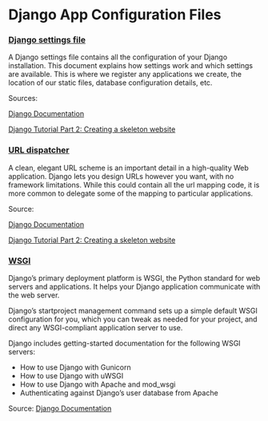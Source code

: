 # Django App Configuration Files

### [Django settings file](https://github.com/ikostan/Build_Backend_REST_API_with_Python_and_Django/blob/master/app/app/settings.py)

A Django settings file contains all the configuration of your Django installation. This document explains how settings work and which settings are available. This is where we register any applications we create, the location of our static files, database configuration details, etc.

Sources: 

[Django Documentation](https://docs.djangoproject.com/en/2.2/topics/settings/)

[Django Tutorial Part 2: Creating a skeleton website](https://developer.mozilla.org/en-US/docs/Learn/Server-side/Django/skeleton_website)

### [URL dispatcher](https://github.com/ikostan/Build_Backend_REST_API_with_Python_and_Django/blob/master/app/app/urls.py)

A clean, elegant URL scheme is an important detail in a high-quality Web application. Django lets you design URLs however you want, with no framework limitations. While this could contain all the url mapping code, it is more common to delegate some of the mapping to particular applications.

Source: 

[Django Documentation](https://docs.djangoproject.com/en/2.2/topics/http/urls/)

[Django Tutorial Part 2: Creating a skeleton website](https://developer.mozilla.org/en-US/docs/Learn/Server-side/Django/skeleton_website)

### [WSGI](https://github.com/ikostan/Build_Backend_REST_API_with_Python_and_Django/blob/master/app/app/wsgi.py)

Django’s primary deployment platform is WSGI, the Python standard for web servers and applications. It helps your Django application communicate with the web server. 

Django’s startproject management command sets up a simple default WSGI configuration for you, which you can tweak as needed for your project, and direct any WSGI-compliant application server to use.

Django includes getting-started documentation for the following WSGI servers:

- How to use Django with Gunicorn
- How to use Django with uWSGI
- How to use Django with Apache and mod_wsgi
- Authenticating against Django’s user database from Apache

Source: [Django Documentation](https://docs.djangoproject.com/en/2.2/howto/deployment/wsgi/)
